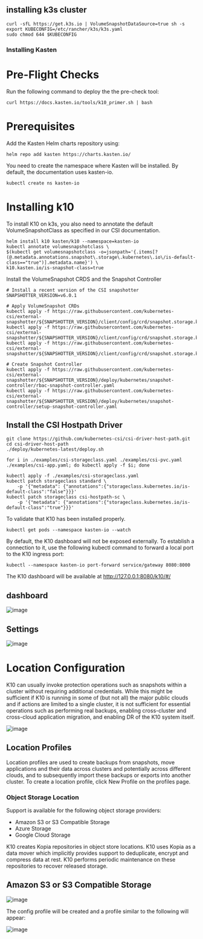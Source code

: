 ## installing k3s cluster

```
curl -sfL https://get.k3s.io | VolumeSnapshotDataSource=true sh -s
export KUBECONFIG=/etc/rancher/k3s/k3s.yaml
sudo chmod 644 $KUBECONFIG
```

### Installing Kasten

# Pre-Flight Checks

Run the following command to deploy the the pre-check tool:

```
curl https://docs.kasten.io/tools/k10_primer.sh | bash
```


# Prerequisites 

Add the Kasten Helm charts repository using:

```
helm repo add kasten https://charts.kasten.io/
```

You need to create the namespace where Kasten will be installed. By default, the documentation uses kasten-io.

```
kubectl create ns kasten-io
```
# Installing k10

To install K10 on k3s, you also need to annotate the default VolumeSnapshotClass as specified in our CSI documentation.

```
helm install k10 kasten/k10 --namespace=kasten-io
kubectl annotate volumesnapshotclass \
$(kubectl get volumesnapshotclass -o=jsonpath='{.items[?(@.metadata.annotations.snapshot\.storage\.kubernetes\.io\/is-default-class=="true")].metadata.name}') \
k10.kasten.io/is-snapshot-class=true
```
Install the VolumeSnapshot CRDS and the Snapshot Controller
```
# Install a recent version of the CSI snapshotter
SNAPSHOTTER_VERSION=v6.0.1

# Apply VolumeSnapshot CRDs
kubectl apply -f https://raw.githubusercontent.com/kubernetes-csi/external-snapshotter/${SNAPSHOTTER_VERSION}/client/config/crd/snapshot.storage.k8s.io_volumesnapshotclasses.yaml
kubectl apply -f https://raw.githubusercontent.com/kubernetes-csi/external-snapshotter/${SNAPSHOTTER_VERSION}/client/config/crd/snapshot.storage.k8s.io_volumesnapshotcontents.yaml
kubectl apply -f https://raw.githubusercontent.com/kubernetes-csi/external-snapshotter/${SNAPSHOTTER_VERSION}/client/config/crd/snapshot.storage.k8s.io_volumesnapshots.yaml

# Create Snapshot Controller
kubectl apply -f https://raw.githubusercontent.com/kubernetes-csi/external-snapshotter/${SNAPSHOTTER_VERSION}/deploy/kubernetes/snapshot-controller/rbac-snapshot-controller.yaml
kubectl apply -f https://raw.githubusercontent.com/kubernetes-csi/external-snapshotter/${SNAPSHOTTER_VERSION}/deploy/kubernetes/snapshot-controller/setup-snapshot-controller.yaml
```
## Install the CSI Hostpath Driver
```
git clone https://github.com/kubernetes-csi/csi-driver-host-path.git
cd csi-driver-host-path
./deploy/kubernetes-latest/deploy.sh
```
```
for i in ./examples/csi-storageclass.yaml ./examples/csi-pvc.yaml ./examples/csi-app.yaml; do kubectl apply -f $i; done
```
```
kubectl apply -f ./examples/csi-storageclass.yaml
kubectl patch storageclass standard \
    -p '{"metadata": {"annotations":{"storageclass.kubernetes.io/is-default-class":"false"}}}'
kubectl patch storageclass csi-hostpath-sc \
    -p '{"metadata": {"annotations":{"storageclass.kubernetes.io/is-default-class":"true"}}}'
```    

To validate that K10 has been installed properly.

```
kubectl get pods --namespace kasten-io --watch
```
By default, the K10 dashboard will not be exposed externally. To establish a connection to it, use the following kubectl command to forward a local port to the K10 ingress port:

```
kubectl --namespace kasten-io port-forward service/gateway 8080:8000
```
The K10 dashboard will be available at http://127.0.0.1:8080/k10/#/

## dashboard
![image](https://user-images.githubusercontent.com/79599130/181222950-7dae3288-c258-4b4a-a80b-bb94675b68e9.png)

## Settings

![image](https://user-images.githubusercontent.com/79599130/181240819-d35b0b7a-eaa3-4830-b8e2-91ab6dea9973.png)

# Location Configuration

K10 can usually invoke protection operations such as snapshots within a cluster without requiring additional credentials. While this might be sufficient if K10 is running in some of (but not all) the major public clouds and if actions are limited to a single cluster, it is not sufficient for essential operations such as performing real backups, enabling cross-cluster and cross-cloud application migration, and enabling DR of the K10 system itself.


![image](https://user-images.githubusercontent.com/79599130/181241622-ab3fcdb8-5181-442a-a48c-a10d853985b2.png)

## Location Profiles
Location profiles are used to create backups from snapshots, move applications and their data across clusters and potentially across different clouds, and to subsequently import these backups or exports into another cluster. To create a location profile, click New Profile on the profiles page.

### Object Storage Location
Support is available for the following object storage providers:

- Amazon S3 or S3 Compatible Storage
- Azure Storage
- Google Cloud Storage

K10 creates Kopia repositories in object store locations. K10 uses Kopia as a data mover which implicitly provides support to deduplicate, encrypt and compress data at rest. K10 performs periodic maintenance on these repositories to recover released storage.

## Amazon S3 or S3 Compatible Storage

![image](https://user-images.githubusercontent.com/79599130/181243777-bd87941b-f019-4922-8c99-fe10e40326a7.png)

The config profile will be created and a profile similar to the following will appear:

![image](https://user-images.githubusercontent.com/79599130/181243934-55669edc-3d79-4f64-91b9-076db5152599.png)



